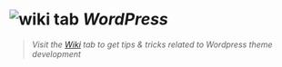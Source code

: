 # ![wiki tab](https://i.imgur.com/kZQieDi.png) _WordPress_

> _Visit the [Wiki](https://github.com/martindubenet/Wordpress/wiki) tab to get tips &amp; tricks related to Wordpress theme development_
